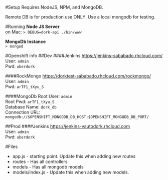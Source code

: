#Setup
Requires NodeJS, NPM, and MongoDB.

Remote DB is for production use ONLY. Use a local mongodb for testing.

#Running
__Node JS Server__  
on Mac: `> DEBUG=dork-api ./bin/www`

__MongoDb Instance__  
`> mongod`

#Openshift info
##Dev
####Jenkins
https://jenkins-sababado.rhcloud.com/  
User:   `admin`  
Pwd:    `uberdork`
  
####RockMongo
https://dorktest-sababado.rhcloud.com/rockmongo/  
User:   `admin`  
Pwd:    `arTF1_tXyu_S`

####MongoDb
Root User:  `admin`  
Root Pwd:   `arTF1_tXyu_S`  
Database Name:  `dork_db`  
Connection URL: `mongodb://$OPENSHIFT_MONGODB_DB_HOST:$OPENSHIFT_MONGODB_DB_PORT/`

##Prod
####Jenkins
https://jenkins-vautodork.rhcloud.com  
User:   `admin`  
Pwd:    `uberdork`

#Files
* app.js - starting point. Update this when adding new routes
* routes - Has all controllers
* models - Has all mongodb models
* models/index.js - Update this when adding new models.